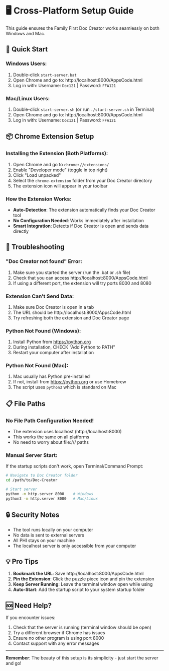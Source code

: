 # 🖥️ Cross-Platform Setup Guide

This guide ensures the Family First Doc Creator works seamlessly on both Windows and Mac.

## 🚀 Quick Start

### Windows Users:
1. Double-click `start-server.bat`
2. Open Chrome and go to: http://localhost:8000/AppsCode.html
3. Log in with: Username: `Doc121` | Password: `FFA121`

### Mac/Linux Users:
1. Double-click `start-server.sh` (or run `./start-server.sh` in Terminal)
2. Open Chrome and go to: http://localhost:8000/AppsCode.html
3. Log in with: Username: `Doc121` | Password: `FFA121`

## 📦 Chrome Extension Setup

### Installing the Extension (Both Platforms):
1. Open Chrome and go to `chrome://extensions/`
2. Enable "Developer mode" (toggle in top right)
3. Click "Load unpacked"
4. Select the `chrome-extension` folder from your Doc Creator directory
5. The extension icon will appear in your toolbar

### How the Extension Works:
- **Auto-Detection**: The extension automatically finds your Doc Creator tool
- **No Configuration Needed**: Works immediately after installation
- **Smart Integration**: Detects if Doc Creator is open and sends data directly

## 🔧 Troubleshooting

### "Doc Creator not found" Error:
1. Make sure you started the server (run the .bat or .sh file)
2. Check that you can access http://localhost:8000/AppsCode.html
3. If using a different port, the extension will try ports 8000 and 8080

### Extension Can't Send Data:
1. Make sure Doc Creator is open in a tab
2. The URL should be http://localhost:8000/AppsCode.html
3. Try refreshing both the extension and Doc Creator page

### Python Not Found (Windows):
1. Install Python from https://python.org
2. During installation, CHECK "Add Python to PATH"
3. Restart your computer after installation

### Python Not Found (Mac):
1. Mac usually has Python pre-installed
2. If not, install from https://python.org or use Homebrew
3. The script uses `python3` which is standard on Mac

## 📋 File Paths

### No File Path Configuration Needed!
- The extension uses localhost (http://localhost:8000)
- This works the same on all platforms
- No need to worry about file:/// paths

### Manual Server Start:
If the startup scripts don't work, open Terminal/Command Prompt:
```bash
# Navigate to Doc Creator folder
cd /path/to/Doc-Creator

# Start server
python -m http.server 8000    # Windows
python3 -m http.server 8000   # Mac/Linux
```

## 🔒 Security Notes

- The tool runs locally on your computer
- No data is sent to external servers
- All PHI stays on your machine
- The localhost server is only accessible from your computer

## 💡 Pro Tips

1. **Bookmark the URL**: Save http://localhost:8000/AppsCode.html
2. **Pin the Extension**: Click the puzzle piece icon and pin the extension
3. **Keep Server Running**: Leave the terminal window open while using
4. **Auto-Start**: Add the startup script to your system startup folder

## 🆘 Need Help?

If you encounter issues:
1. Check that the server is running (terminal window should be open)
2. Try a different browser if Chrome has issues
3. Ensure no other program is using port 8000
4. Contact support with any error messages

---

**Remember**: The beauty of this setup is its simplicity - just start the server and go!
